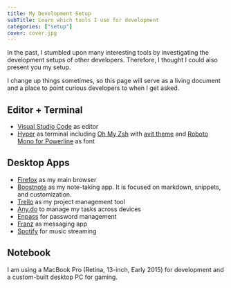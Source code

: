 ```yaml
---
title: My Development Setup
subTitle: Learn which tools I use for development
categories: ["setup"]
cover: cover.jpg
---
```


In the past, I stumbled upon many interesting tools by investigating the development setups of other developers. Therefore, I thought I could also present you my setup.

I change up things sometimes, so this page will serve as a living document and a place to point curious developers to when I get asked.

## Editor + Terminal

* [Visual Studio Code](https://code.visualstudio.com/) as editor
* [Hyper](https://hyper.is/) as terminal including [Oh My Zsh](https://github.com/robbyrussell/oh-my-zsh) with [avit theme](https://github.com/robbyrussell/oh-my-zsh/wiki/themes#avit) and [Roboto Mono for Powerline](https://github.com/powerline/fonts) as font

## Desktop Apps

* [Firefox](https://www.mozilla.org/en-US/firefox/) as my main browser
* [Boostnote](https://boostnote.io) as my note-taking app. It is focused on markdown, snippets, and customization.
* [Trello](https://trello.com/) as my project management tool
* [Any.do](https://web.any.do/) to manage my tasks across devices
* [Enpass](https://enpass.io/) for password management
* [Franz](https://meetfranz.com/) as messaging app
* [Spotify](https://www.spotify.com/) for music streaming

## Notebook

I am using a MacBook Pro (Retina, 13-inch, Early 2015) for development and a custom-built desktop PC for gaming.